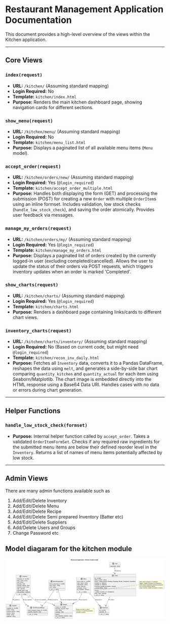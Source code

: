 # Restaurant Management Application Documentation

This document provides a high-level overview of the views within the Kitchen application.

---

## Core Views

### `index(request)`

*   **URL:** `/kitchen/` (Assuming standard mapping)
*   **Login Required:** No
*   **Template:** `kitchen/index.html`
*   **Purpose:** Renders the main kitchen dashboard page, showing navigation cards for different sections.

### `show_menu(request)`

*   **URL:** `/kitchen/menu/` (Assuming standard mapping)
*   **Login Required:** No
*   **Template:** `kitchen/menu_list.html`
*   **Purpose:** Displays a paginated list of all available menu items (`Menu` model).

### `accept_order(request)`

*   **URL:** `/kitchen/orders/new/` (Assuming standard mapping)
*   **Login Required:** Yes (`@login_required`)
*   **Template:** `kitchen/accept_order_multiple.html`
*   **Purpose:** Handles both displaying the form (GET) and processing the submission (POST) for creating a new `Order` with multiple `OrderItem`s using an inline formset. Includes validation, low stock checks (`handle_low_stock_check`), and saving the order atomically. Provides user feedback via messages.

### `manage_my_orders(request)`

*   **URL:** `/kitchen/orders/my/` (Assuming standard mapping)
*   **Login Required:** Yes (`@login_required`)
*   **Template:** `kitchen/manage_my_orders.html`
*   **Purpose:** Displays a paginated list of orders created by the currently logged-in user (excluding completed/cancelled). Allows the user to update the status of their orders via POST requests, which triggers inventory updates when an order is marked 'Completed'.

### `show_charts(request)`

*   **URL:** `/kitchen/charts/` (Assuming standard mapping)
*   **Login Required:** Yes (`@login_required`)
*   **Template:** `kitchen/charts.html`
*   **Purpose:** Renders a dashboard page containing links/cards to different chart views.

### `inventory_charts(request)`

*   **URL:** `/kitchen/charts/inventory/` (Assuming standard mapping)
*   **Login Required:** No (Based on current code, but might need `@login_required`)
*   **Template:** `kitchen/recon_inv_daily.html`
*   **Purpose:** Fetches all `Inventory` data, converts it to a Pandas DataFrame, reshapes the data using `melt`, and generates a side-by-side bar chart comparing `quantity_kitchen` and `quantity_actual` for each item using Seaborn/Matplotlib. The chart image is embedded directly into the HTML response using a Base64 Data URI. Handles cases with no data or errors during chart generation.

---

## Helper Functions

### `handle_low_stock_check(formset)`

*   **Purpose:** Internal helper function called by `accept_order`. Takes a validated `OrderItemFormSet`. Checks if any required raw ingredients for the submitted menu items are below their defined reorder level in the `Inventory`. Returns a list of names of menu items potentially affected by low stock.

---


## Admin Views

There are many admin functions available such as 

1.  Add/Edit/Delete Inventory
2. Add/Edit/Delete Menu
3. Add/Edit/Delete Recipe
4. Add/Edit/Delete Semi prepared Inventory (Batter etc)
5. Add/Edit/Delete Suppliers
6. Add/Delete Users and Groups
7. Change Password etc

## Model diagaram for the kitchen module
![plantuml-Restaurant_Application___Kitchen_module_model.png](plantuml-Restaurant_Application___Kitchen_module_model.png)